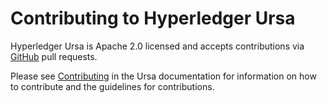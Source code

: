 # Contributing to Hyperledger Ursa

Hyperledger Ursa is Apache 2.0 licensed and accepts contributions via
[GitHub](https://github.com/hyperledger-labs/crypto-lib) pull requests.

Please see
[Contributing](docs/source/community/contributing.rst)
in the Ursa documentation for information on how to contribute and the guidelines for contributions.

